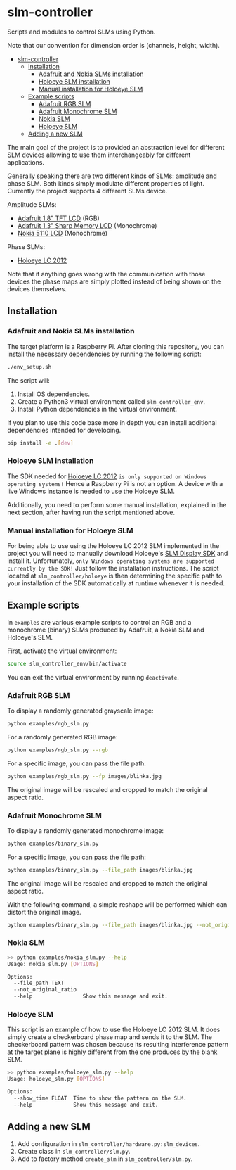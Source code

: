 # slm-controller

Scripts and modules to control SLMs using Python.

Note that our convention for dimension order is (channels, height, width).

- [slm-controller](#slm-controller)
  - [Installation](#installation)
    - [Adafruit and Nokia SLMs installation](#adafruit-and-nokia-slms-installation)
    - [Holoeye SLM installation](#holoeye-slm-installation)
    - [Manual installation for Holoeye SLM](#manual-installation-for-holoeye-slm)
  - [Example scripts](#example-scripts)
    - [Adafruit RGB SLM](#adafruit-rgb-slm)
    - [Adafruit Monochrome SLM](#adafruit-monochrome-slm)
    - [Nokia SLM](#nokia-slm)
    - [Holoeye SLM](#holoeye-slm)
  - [Adding a new SLM](#adding-a-new-slm)

The main goal of the project is to provided an abstraction level for different
SLM devices allowing to use them interchangeably for different applications.

Generally speaking there are two different kinds of SLMs: amplitude and phase
SLM. Both kinds simply modulate different properties of light. Currently the
project supports 4 different SLMs device.

Amplitude SLMs:

- [Adafruit 1.8" TFT LCD](https://learn.adafruit.com/1-8-tft-display/overview) (RGB)
- [Adafruit 1.3" Sharp Memory LCD](https://learn.adafruit.com/adafruit-sharp-memory-display-breakout) (Monochrome)
- [Nokia 5110 LCD](https://learn.adafruit.com/nokia-5110-3310-monochrome-lcd) (Monochrome)

Phase SLMs:

- [Holoeye LC 2012](https://holoeye.com/lc-2012-spatial-light-modulator/)

Note that if anything goes wrong
with the communication with those devices the phase maps are simply plotted
instead of being shown on the devices themselves.

## Installation

### Adafruit and Nokia SLMs installation

The target platform is a Raspberry Pi. After cloning this repository, you can
install the necessary dependencies by running the following script:

```sh
./env_setup.sh
```

The script will:

1. Install OS dependencies.
2. Create a Python3 virtual environment called `slm_controller_env`.
3. Install Python dependencies in the virtual environment.

If you plan to use this code base more in depth you can install additional
dependencies intended for developing.

<!-- TODO check that not already done in bash script -->

```sh
pip install -e .[dev]
```

<!-- TODO needed? -->
<!-- ### No Raspberry Pi?

You can still try out some features of this library by running:

```sh
pip install -e .[dev]
```

You won't be able to run any examples programs on use the physical SLMs. -->

### Holoeye SLM installation

The SDK needed for [Holoeye LC
2012](https://holoeye.com/lc-2012-spatial-light-modulator/) `is only supported on Windows operating systems!` Hence a Raspberry Pi is not an option. A device
with
a live Windows instance is needed to use the Holoeye SLM.

Additionally, you need to perform some manual installation, explained in the
next section, after having run the script mentioned above.

### Manual installation for Holoeye SLM

For being able to use using the Holoeye LC
2012 SLM implemented in the
project you will need to manually download Holoeye's [SLM Display
SDK](https://customers.holoeye.com/slm-display-sdk-v3-0-for-python-windows/) and
install it. Unfortunately, `only Windows operating systems are supported currently by the SDK!` Just
follow the installation instructions. The script located at
`slm_controller/holoeye` is then determining the specific path to your installation of the
SDK automatically at runtime whenever it is needed.

## Example scripts

In `examples` are various example scripts to control an RGB and a monochrome
(binary) SLMs produced by
Adafruit, a Nokia SLM and Holoeye's SLM.

First, activate the virtual environment:

```sh
source slm_controller_env/bin/activate
```

You can exit the virtual environment by running `deactivate`.

### Adafruit RGB SLM

To display a randomly generated grayscale image:

```sh
python examples/rgb_slm.py
```

For a randomly generated RGB image:

```sh
python examples/rgb_slm.py --rgb
```

For a specific image, you can pass the file path:

```sh
python examples/rgb_slm.py --fp images/blinka.jpg
```

The original image will be rescaled and cropped to match the original aspect ratio.

### Adafruit Monochrome SLM

To display a randomly generated monochrome image:

```sh
python examples/binary_slm.py
```

For a specific image, you can pass the file path:

```sh
python examples/binary_slm.py --file_path images/blinka.jpg
```

The original image will be rescaled and cropped to match the original aspect ratio.

With the following command, a simple reshape will be performed which can distort the original image.

```sh
python examples/binary_slm.py --file_path images/blinka.jpg --not_original_ratio
```

### Nokia SLM

<!-- TODO add documentation for nokia slm example -->

```sh
>> python examples/nokia_slm.py --help
Usage: nokia_slm.py [OPTIONS]

Options:
  --file_path TEXT
  --not_original_ratio
  --help                Show this message and exit.
```

### Holoeye SLM

<!-- TODO add random pattern, and scaling -->

This script is an example of how to use the Holoeye LC 2012 SLM. It does simply
create a checkerboard phase map and sends it to the SLM. The checkerboard pattern was
chosen because its resulting interference pattern at the target plane is highly
different from the one produces by the blank SLM.

```sh
>> python examples/holoeye_slm.py --help
Usage: holoeye_slm.py [OPTIONS]

Options:
  --show_time FLOAT  Time to show the pattern on the SLM.
  --help             Show this message and exit.
```

## Adding a new SLM

1. Add configuration in `slm_controller/hardware.py:slm_devices`.
2. Create class in `slm_controller/slm.py`.
3. Add to factory method `create_slm` in `slm_controller/slm.py`.
